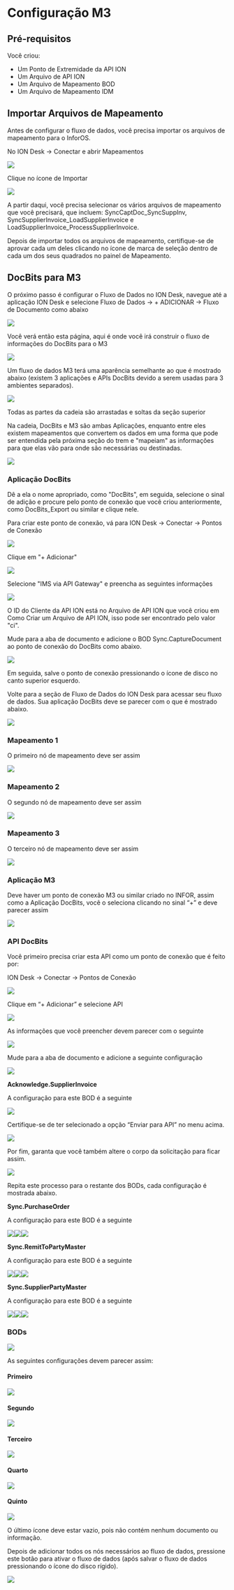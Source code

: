 # Configuração M3

## Pré-requisitos

Você criou:

* Um Ponto de Extremidade da API ION
* Um Arquivo de API ION
* Um Arquivo de Mapeamento BOD
* Um Arquivo de Mapeamento IDM

## Importar Arquivos de Mapeamento

Antes de configurar o fluxo de dados, você precisa importar os arquivos de mapeamento para o InforOS.

No ION Desk → Conectar e abrir Mapeamentos

![](https://lh7-us.googleusercontent.com/EV8z6b_W9tjTgML0j3qJAYHCTYLd4N5yLrArdIECftYpMOCRTRJ_a7eADEzljFM4XHxMUJ6Nx9Z6EN3Hmzote5F0HrM5zd4p1BS0NYicUWDnkhQFX-_3MGbblEYi6x2a1K25SclYYttgW3cWQbOjvfQ)

Clique no ícone de Importar

![](https://lh7-us.googleusercontent.com/agBHtjNitneogoZsSG1791QAARbvesv9eSriAkw0HL9Fy372Ty6SmQG1sKJjOYZCuE0SnGT3agHAFRJYjgGNxJrN1CMJj9L-fSPhNmXxN78iDKqrrdgEVYFHxsNwy9XLiUFpBCQ1wnWlwyeFH08DsWI)

A partir daqui, você precisa selecionar os vários arquivos de mapeamento que você precisará, que incluem: SyncCaptDoc_SyncSuppInv, SyncSupplierInvoice_LoadSupplierInvoice e LoadSupplierInvoice_ProcessSupplierInvoice.

Depois de importar todos os arquivos de mapeamento, certifique-se de aprovar cada um deles clicando no ícone de marca de seleção dentro de cada um dos seus quadrados no painel de Mapeamento.

## DocBits para M3

O próximo passo é configurar o Fluxo de Dados no ION Desk, navegue até a aplicação ION Desk e selecione Fluxo de Dados → + ADICIONAR → Fluxo de Documento como abaixo

![](https://lh7-us.googleusercontent.com/Kkro7w2LPfnwf-JPMmPI2DzrSRNEi_F9aWW02KDtBvAZz_R7j9DZ71Nqw3ETPSQqDuxBzJ1TU8Uuzz5jU9rOO_tvDBf9abVF-FDSxln_pjr-HMRdYBnGMwgcM6hg-pC2B7FgdBkXibivMB4PptvZ6fk)

Você verá então esta página, aqui é onde você irá construir o fluxo de informações do DocBits para o M3

![](https://lh7-us.googleusercontent.com/K0B1lC_KLO5RZqGqAltp6JnZZ1sfZG4wg-i_nxZCnLjML33yvViRUHOInK3iHYbzbV4I0uqDY8JpsZMxssD8bbJy24A1zKr9PfQEyqVxewx_L87RCIwzn5MDRjMqgx4X42vkKthbyz--5DDe1H0rvHQ)

Um fluxo de dados M3 terá uma aparência semelhante ao que é mostrado abaixo (existem 3 aplicações e APIs DocBits devido a serem usadas para 3 ambientes separados).

![](https://lh7-us.googleusercontent.com/6Oy_UBzYNml-7_sayDEKhqYF92yDzlUNzmGLQSWZOfDT-avvfg3oNUnv_DtXNSP0XF43D-zgIizIuTrCXl6ockLU2uQLYFJna72fzL5BP-T89xjF4oWz2eAz9w0hsoVieyTpgSw_Prvj--89Kc4Kqoo)

Todas as partes da cadeia são arrastadas e soltas da seção superior

Na cadeia, DocBits e M3 são ambas Aplicações, enquanto entre eles existem mapeamentos que convertem os dados em uma forma que pode ser entendida pela próxima seção do trem e "mapeiam" as informações para que elas vão para onde são necessárias ou destinadas.

![](https://lh7-us.googleusercontent.com/1kjgKNmIQ-NbM_JukcPsj7qmyiMB9b693ixg6Dh1kOlZ6NKgBXViYwn0MNUBHt0WKKWf_1gpRvxgqjIaqpqcy-SyXoYjhJLt3m_bv7wbVADzqHRsx8TYXWyIQO82X-Ixfl5b7iI7nxTRkw06sX3xsBM)

### Aplicação DocBits

Dê a ela o nome apropriado, como "DocBits", em seguida, selecione o sinal de adição e procure pelo ponto de conexão que você criou anteriormente, como DocBits_Export ou similar e clique nele.

Para criar este ponto de conexão, vá para ION Desk → Conectar → Pontos de Conexão

![](https://lh7-us.googleusercontent.com/8qsMIUKMrgmcYqqJPL2zF4GVeHuvSHvn8Z7dfonRuvKFPcXmN4hx2PIrXko4lvW7ayD7s2VRFOMvWkQSxfAH5tTuhg0XhzYmSzlsgnowWRw8GmQC2y5BjcS9X2MjDzLSutgoHg2VN59kCYRunMSxkIY)

Clique em "+ Adicionar"

![](https://lh7-us.googleusercontent.com/-3-3TzgEQppYmX64-clxjp1JBjNz9fsA2FDPqirgNF0wL8DsDJACzUBuSw5wBL2k9JanqvMzAG352CWafOdtjhMfZalJnBFVSjaWA1AszhCjKtCsTvLUUqq1WwMfF-PqL-u7LRo4TPbj4fP2_j48240)

Selecione "IMS via API Gateway" e preencha as seguintes informações

![](https://lh7-us.googleusercontent.com/wImUEi9mXiQjW5O6mp7_IrKk4CTaHFs903DJ6TXqUEcjGq45TnUWdusFTGH1jzpBPP_TC7rokyjrkYWmh3emSKBQs05qYbO80TO87De0C5OveVURykQMCLFRRYakEMoFHpoeXzxH5QIbKJdjxujeY98)

O ID do Cliente da API ION está no Arquivo de API ION que você criou em Como Criar um Arquivo de API ION, isso pode ser encontrado pelo valor "ci".

Mude para a aba de documento e adicione o BOD Sync.CaptureDocument ao ponto de conexão do DocBits como abaixo.

![](https://lh7-us.googleusercontent.com/ga1q0Uwdi2GNwuiz22NvDtCzGL0krSkBPLsEVxE-mtoMV7CtEU8TPO0PhF40oB9NB9iv7DCJi9niLnsKjpqarWJsgGRdc1W0pFl9rTDm7i2_BSLj3JOrzR7iclPdqOdpztgCxWZG2Teg1gWljaMUq2E)

Em seguida, salve o ponto de conexão pressionando o ícone de disco no canto superior esquerdo.

Volte para a seção de Fluxo de Dados do ION Desk para acessar seu fluxo de dados. Sua aplicação DocBits deve se parecer com o que é mostrado abaixo.

![](https://lh7-us.googleusercontent.com/fBzKL6RU0XvGpn1cKFZIyAp2amKonBWc8ilbAq5u_r867xywWWAD7EjP-g-wjlwUsrG4Wz0lS6Ujdnu8P3vc8Q3FbtbRR4qSBmbSLoICfX-aHITMDdHp07bESefC9TuUUUQiHGb1j00HNtB_7A3iDFs)
### Mapeamento 1

O primeiro nó de mapeamento deve ser assim

![](https://lh7-us.googleusercontent.com/F9AcE4V-s9vs-0kRz8BcCtdHUUQoaooyK3GqOj8pAQWuvIguoUO-tJx7WBEW6\_GmzwNsJp8VUYezGCiLPXvPhEynac3FPh\_NJOvqs1SXtMIUsF5\_HjWmcvY3VC-eZsjG0ZE8HmsKsFhocadr96drSbY)

### Mapeamento 2

O segundo nó de mapeamento deve ser assim

![](https://lh7-us.googleusercontent.com/8M\_V2BtkOGyqV-828ct5c2QvSs5n5\_RtLjlH717kspZwlgtfjbz6tpOJCCXDelruBenMjxsJPqncQ5hUw2bQkM3ya7\_WrVyEBz3UnaU-C9oVOWB8nNtXA20RBYgO3EBMon2TfgpefY0lSPBzF9NoTeU)

### Mapeamento 3

O terceiro nó de mapeamento deve ser assim

![](https://lh7-us.googleusercontent.com/x9QUHTgQrNaeKnTeMIUflkWjcBr2c3LgsYe2BZBjv01hXiEkvsLtU0GzYt5KppcE12ZqxWeBJ1kbLOC6qA3yKHhujCZt3sFpDNE5yERkHHMJJEjFl0jJE90nQ-iXeMLbR-Bk6G0NIL8AqG3U48Seiuc)

### Aplicação M3

Deve haver um ponto de conexão M3 ou similar criado no INFOR, assim como a Aplicação DocBits, você o seleciona clicando no sinal “+” e deve parecer assim

![](https://lh7-us.googleusercontent.com/JTXIN5QxidvFJyjegxSw8kA7yVfHfuypxi5yX21CsSlGtOVgykc52U2r0077-cKqNhc0B4zSSZotlipFesmLo371kho3wUSRPzmwEir-stbxyZV1PwCDXkq6qJMm4PNXt\_wGarDMixGIU0tu-eAqV5Y)

### API DocBits

Você primeiro precisa criar esta API como um ponto de conexão que é feito por:

ION Desk → Conectar → Pontos de Conexão

![](https://lh7-us.googleusercontent.com/VOXW6LixmcKjHW0CTOO5L8fK6r-4k3jqk0AnoR6DEVoGgJMbx65hS3yKSgMWItypdz4Ha82T-bKCN0aMv34gif-b0Aw7zpDFPBK9G-K6x9\_csrM9xyKcpmWam15tKqO1\_rwKtMsJ2CSoWqdpLxCD5tA)

Clique em “+ Adicionar” e selecione API

![](https://lh7-us.googleusercontent.com/c1RAUNoA3YBhvf6FLJ\_L3ouyZwHK-3bBRU83eL3oAQXjG6SjWEO9O-gDKPItPm8AI\_YhadaCZU-GxY-qUXNuQMiRiKUhBYUtJ8kOFVg\_YYpzJDSoJ68NYSaEtHBSyyfnq0VbHUdWY1e8lBQ0j\_G5xvI)

As informações que você preencher devem parecer com o seguinte

![](https://lh7-us.googleusercontent.com/h2KU6pKeKl9wX8oyul0KmbL\_kg-iPQJpBqbf29l64ED2e-Z4tNj8-m4hBN\_4SSiNPf2TrE92TD4H0-0AZ0eWxMFmDV22IdPlU9NO4XlQF9k0Swg0X3Sm1HMsSPvWi7Q1HUr8uy8j3aDRheFxZqZ2Gbc)

Mude para a aba de documento e adicione a seguinte configuração

![](https://docbits.com/wp-content/uploads/2023/09/DocBits\_Exp\_M3\_api\_docs1-1024x279.png)

**Acknowledge.SupplierInvoice**

A configuração para este BOD é a seguinte

![](https://docbits.com/wp-content/uploads/2023/09/DocBits\_Exp\_M3\_ack\_11.png)

Certifique-se de ter selecionado a opção “Enviar para API” no menu acima.

![](https://docbits.com/wp-content/uploads/2023/09/DocBits\_Exp\_M3\_ack\_2-1024x338.png)

Por fim, garanta que você também altere o corpo da solicitação para ficar assim.

![](https://docbits.com/wp-content/uploads/2023/09/DocBits\_Exp\_M3\_ack\_3-1024x260.png)

Repita este processo para o restante dos BODs, cada configuração é mostrada abaixo.

**Sync.PurchaseOrder**

A configuração para este BOD é a seguinte

![](https://docbits.com/wp-content/uploads/2023/09/DocBits\_Exp\_M3\_po\_1.png)![](https://docbits.com/wp-content/uploads/2023/09/DocBits\_Exp\_M3\_po\_2-1024x359.png)![](https://docbits.com/wp-content/uploads/2023/09/DocBits\_Exp\_M3\_po\_3-1024x297.png)

**Sync.RemitToPartyMaster**

A configuração para este BOD é a seguinte

![](https://docbits.com/wp-content/uploads/2023/09/DocBits\_Exp\_M3\_remit\_1-1.png)![](https://docbits.com/wp-content/uploads/2023/09/DocBits\_Exp\_M3\_remit\_2-1024x351.png)![](https://docbits.com/wp-content/uploads/2023/09/DocBits\_Exp\_M3\_remit\_3-1024x299.png)

**Sync.SupplierPartyMaster**

A configuração para este BOD é a seguinte

![](https://docbits.com/wp-content/uploads/2023/09/DocBits\_Exp\_M3\_sup\_1.png)![](https://docbits.com/wp-content/uploads/2023/09/DocBits\_Exp\_M3\_sup\_2.png)![](https://docbits.com/wp-content/uploads/2023/09/DocBits\_Exp\_M3\_sup\_3-1024x295.png)

### BODs

![](https://lh7-us.googleusercontent.com/zaDSnm844wXqyefN58Y1DvuJOnMaoOrYQ\_12Z5ZSng8-TPy38Th2ZPdAD6hyIYCOvBKGPDSvGpTmtBPq4K5IwyGtsKyMvk-CKOuY-hzD-RL7UrsG39qLN7m3\_IDcDS66KeIQF5e70OWlHO1cbVvQUXM)

As seguintes configurações devem parecer assim:
#### Primeiro

![](https://lh7-us.googleusercontent.com/5gLpbQEYYW90dVLkSc5V60LeToMe2wcOcHHtwTdIdT0o0Gktu8T_7i7zfNikjgETM3QmzAsJAknlEGeB0W0YFLLi56g2PKPwyr2zPcHaKdu8XJWHgaC1u4--_CHNYfd1wQ__3kZpv1_PwyZty3JEyak)

#### Segundo

![](https://lh7-us.googleusercontent.com/xbWTcP8hYA72Ijt7_IV6l-9jKeSalbRPvTn7aNVcnWYMQcD2RDjM-EzKpBKjSIKF_-r8BaxmmCo9uz6-E-vC9flKb4toU3SH24EPLgbXc-VcfJeDdJKglf5P6WV6XYZg0cZVWAoyvS8qgtuR6ZqJYlI)

#### Terceiro

![](https://lh7-us.googleusercontent.com/F8wVWXuHkLLW2kuu_7Dxe9LhyYdm04tl__Sp6FjeTyk_JFUzhCIUhVlKS_cq3I3FP_h2ksV4zEJHFC_KXK6sSZ5iz5yhTFZcPnH1HS_RvZb2Nr-UXYQ1H316UMoj6eRv6wMn3wHX842B5WVfPHVnJ74)

#### Quarto

![](https://lh7-us.googleusercontent.com/myhi9y2sCvS5ZFkIJa5ysLbu7p0X6CYqbiuJ3sQ5-O-2QWlfAseunjwhXK0kakmAofplm0zmh_H1Np7bA559w0-jdurQUsZwYF9CyKYSKSeGnQaIit0HQ5iN-3Xv8CIC-5nk6mMj3JTDS97SlzbsOFE)

#### Quinto

![](https://lh7-us.googleusercontent.com/c-5iaUhhx0swH-mQfXE5Mdwe4J0skGt7mst4kJdOpjL3Uat329TZmKM5Af-lGQWmcmBht-ib_aUj4dVG7GaUAHHULjly3jxsR8MJNnLDcu5eZB268Vy-dXPxHmkVB8dMZTRhU5SUB59AREurJlW-K6o)

O último ícone deve estar vazio, pois não contém nenhum documento ou informação.

Depois de adicionar todos os nós necessários ao fluxo de dados, pressione este botão para ativar o fluxo de dados (após salvar o fluxo de dados pressionando o ícone do disco rígido).

![](https://lh7-us.googleusercontent.com/WIecHktG7e5dbVScLbR8hUcZUdCEWXBW4xWDEuq0IqTMmguA_Ih_oRymvpk6CzowWFG5TTSCPIH-68ICnPSOPxeZksc-n4bmpvuH8dvHuHFU1DlppGRno3PKjCSJiK12p9bNlo_9cN2t9Ps3nbqF3xE)
